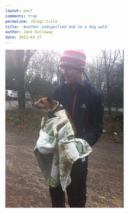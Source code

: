 ```yaml
---
layout: post
comments: true
permalink: /blog/:title
title: 'Another undignified end to a dog walk'
author: Jane Dallaway
date: 2013-03-17
---
```


<div><a href="/media/DKphoto.JPG"><img width="374" src="/media/DKphoto.JPG.500.JPG" height="500"></img></a></div>



 
    
